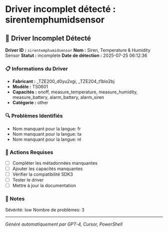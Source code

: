 # Driver incomplet détecté : sirentemphumidsensor

## 🚨 Driver Incomplet Détecté

**Driver ID :** `sirentemphumidsensor`
**Nom :** Siren, Temperature & Humidity Sensor
**Statut :** incomplete
**Date de détection :** 2025-07-25 06:12:36

### 📋 Informations du Driver
- **Fabricant :** _TZE200_d0yu2xgi, _TZE204_t1blo2bj
- **Modèle :** TS0601
- **Capacités :** onoff, measure_temperature, measure_humidity, measure_battery, alarm_battery, alarm_siren
- **Catégorie :** other

### 🔍 Problèmes Identifiés
- Nom manquant pour la langue: fr
- Nom manquant pour la langue: ta
- Nom manquant pour la langue: nl

### 🎯 Actions Requises
- [ ] Compléter les métadonnées manquantes
- [ ] Ajouter les capacités manquantes
- [ ] Vérifier la compatibilité SDK3
- [ ] Tester le driver
- [ ] Mettre à jour la documentation

### 📝 Notes
Sévérité: low
Nombre de problèmes: 3

---
*Généré automatiquement par GPT-4, Cursor, PowerShell*

